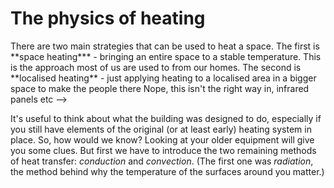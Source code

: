 # The physics of heating

<!-->
There are two main strategies that can be used to heat a space.  The first is **space heating*** - bringing an entire space to a stable temperature.  This is the approach most of us are used to from our homes.  The second is **localised heating**  - just applying heating to a localised area in a bigger space to make the people there 

Nope, this isn't the right way in, infrared panels etc
-->


It's useful to think about what the building was designed to do, especially if you still have elements of the original (or at least early) heating system in place.  So, how would we know?  Looking at your older equipment will give you some clues.  But first we have to introduce the two remaining methods of heat transfer: *conduction* and *convection*.  (The first one was *radiation*, the method behind why the temperature of the surfaces around you matter.)







